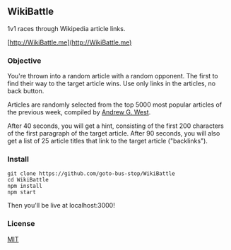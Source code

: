 WikiBattle
----------

1v1 races through Wikipedia article links.

[http://WikiBattle.me](http://WikiBattle.me)

### Objective

You're thrown into a random article with a random opponent. The first to find
their way to the target article wins. Use only links in the articles, no back
button.

Articles are randomly selected from the top 5000 most popular articles of the
previous week, compiled by [Andrew G. West](https://en.wikipedia.org/wiki/Wikipedia:Top_5000_pages).

After 40 seconds, you will get a hint, consisting of the first 200 characters of
the first paragraph of the target article. After 90 seconds, you will also get a
list of 25 article titles that link to the target article ("backlinks").

### Install

    git clone https://github.com/goto-bus-stop/WikiBattle
    cd WikiBattle
    npm install
    npm start

Then you'll be live at localhost:3000!

### License

[MIT](./LICENSE)
